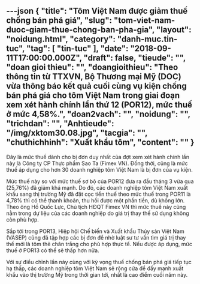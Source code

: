 ---json
{
    "title": "Tôm Việt Nam được giảm thuế chống bán phá giá",
    "slug": "tom-viet-nam-duoc-giam-thue-chong-ban-pha-gia",
    "layout": "noidung.html",
    "category": "danh-muc.tin-tuc",
    "tag": [
        "tin-tuc"
    ],
    "date": "2018-09-11T17:00:00.000Z",
    "draft": false,
    "tieude": "",
    "doan gioi thieu": "",
    "doangioithieu": "Theo thông tin từ TTXVN, Bộ Thương mại Mỹ (DOC) vừa thông báo kết quả cuối cùng vụ kiện chống bán phá giá cho tôm Việt Nam trong giai đoạn xem xét hành chính lần thứ 12 (POR12), mức thuế ở mức 4,58%.",
    "doan2vach": "",
    "noidung": "",
    "trichdan": "",
    "Anhtieude": "/img/xktom30.08.jpg",
    "tacgia": "",
    "chuthichhinh": "Xuất khẩu tôm",
    "__content__": ""
}
---
<p>Đ&acirc;y l&agrave; mức thuế d&agrave;nh cho bị đơn duy nhất của đợt xem x&eacute;t h&agrave;nh ch&iacute;nh lần n&agrave;y l&agrave; C&ocirc;ng ty CP Thực phẩm Sao Ta (Fimex VN). Đồng thời, cũng l&agrave; mức thuế &aacute;p dụng cho hơn 30 doanh nghiệp t&ocirc;m Việt Nam l&agrave; bị đơn của vụ kiện.</p>

<p>Mức thuế n&agrave;y so với mức thuế sơ bộ của POR12 đưa ra đầu th&aacute;ng 3 vừa qua (25,76%) đ&atilde; giảm kh&aacute; mạnh. Do đ&oacute;, c&aacute;c doanh nghiệp t&ocirc;m Việt Nam xuất khẩu sang thị trường Mỹ đ&atilde; đặt cọc tiền thuế theo mức thuế trong POR11 l&agrave; 4,78% th&igrave; c&oacute; thể thanh khoản, thu hồi được một phần tiền, d&ugrave; kh&ocirc;ng lớn. Theo &ocirc;ng Hồ Quốc Lực, Chủ tịch HĐQT Fimex VN th&igrave; mức thuế n&agrave;y cũng nằm trong dự liệu của c&aacute;c doanh nghiệp do gi&aacute; trị thay thế sử dụng kh&ocirc;ng c&ograve;n ph&ugrave; hợp.</p>

<p>Sắp tới trong POR13, Hiệp hội Chế biến v&agrave; Xuất khẩu Thủy sản Việt Nam (VASEP) cũng đ&atilde; tập hợp c&aacute;c bị đơn để nhờ luật sư tư vấn t&igrave;m gi&aacute; trị thay thế mới l&agrave; t&ocirc;m thẻ ch&acirc;n trắng cho ph&ugrave; hợp thực tế. Nếu được &aacute;p dụng, mức thuế ở POR13 c&oacute; thể sẽ thấp hơn nữa.</p>

<p>Với sự điều chỉnh lần n&agrave;y c&ugrave;ng với kỳ vọng thuế chống b&aacute;n ph&aacute; gi&aacute; tiếp tục hạ thấp, c&aacute;c doanh nghiệp t&ocirc;m Việt Nam sẽ rộng cửa để đẩy mạnh xuất khẩu v&agrave;o thị trường Mỹ trong thời gian tới, nhất l&agrave; cao điểm cuối năm n&agrave;y.</p>
